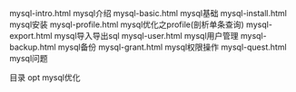  mysql-intro.html   mysql介绍
 mysql-basic.html   mysql基础
 mysql-install.html mysql安装
 mysql-profile.html mysql优化之profile(剖析单条查询)
 mysql-export.html  mysql导入导出sql
 mysql-user.html    mysql用户管理
 mysql-backup.html  mysql备份
 mysql-grant.html   mysql权限操作
 mysql-quest.html   mysql问题


 目录
 opt mysql优化